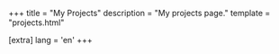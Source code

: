 +++
title = "My Projects"
description = "My projects page."
template = "projects.html"

[extra]
lang = 'en'
+++

